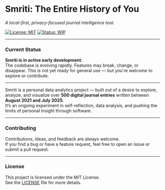 # Smriti: The Entire History of You
*A local-first, privacy-focused journal intelligence tool.*

[![License: MIT](https://img.shields.io/badge/License-MIT-yellow.svg)](https://opensource.org/licenses/MIT)
[![Status: WIP](https://img.shields.io/badge/status-work_in_progress-orange.svg)](https://github.com/bvrvl/Smriti)

---

### Current Status

**Smriti is in active early development.**  
The codebase is evolving rapidly. Features may break, change, or disappear. This is not yet ready for general use — but you're welcome to explore or contribute.

---

Smriti is a personal data analytics project — built out of a desire to explore, analyze, and visualize over **500 digital journal entries** written between **August 2021 and July 2025**.  
It’s an ongoing experiment in self-reflection, data analysis, and pushing the limits of personal insight through software.

---

### Contributing

Contributions, ideas, and feedback are always welcome.  
If you find a bug or have a feature request, feel free to open an issue or submit a pull request.

---

### License

This project is licensed under the MIT License.  
See the [LICENSE](LICENSE.md) file for more details.
